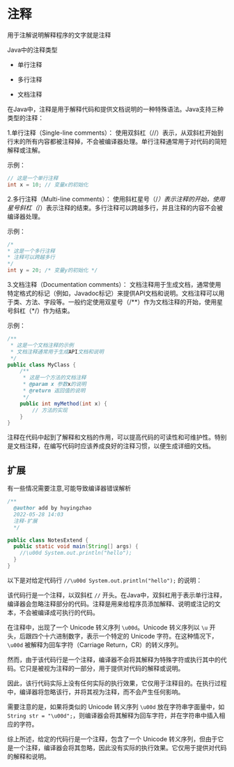 # 注释

用于注解说明解释程序的文字就是注释

Java中的注释类型

- 单行注释

- 多行注释

- 文档注释

在Java中，注释是用于解释代码和提供文档说明的一种特殊语法。Java支持三种类型的注释：

1.单行注释（Single-line comments）：
使用双斜杠（//）表示，从双斜杠开始到行末的所有内容都被注释掉，不会被编译器处理。单行注释通常用于对代码的简短解释或注解。

示例：

```java
// 这是一个单行注释
int x = 10; // 变量x的初始化
```

2.多行注释（Multi-line comments）：
使用斜杠星号（/*）表示注释的开始，使用星号斜杠（*/）表示注释的结束。多行注释可以跨越多行，并且注释的内容不会被编译器处理。

  示例：

  ```java
/* 
 * 这是一个多行注释
 * 注释可以跨越多行
 */
int y = 20; /* 变量y的初始化 */
```

3.文档注释（Documentation comments）：
文档注释用于生成文档，通常使用特定格式的标记（例如，Javadoc标记）来提供API文档和说明。文档注释可以用于类、方法、字段等。一般约定使用双星号（/**）作为文档注释的开始，使用星号斜杠（*/）作为结束。

  示例：

```java
/**
 * 这是一个文档注释的示例
 * 文档注释通常用于生成API文档和说明
 */
public class MyClass {
    /**
     * 这是一个方法的文档注释
     * @param x 参数x的说明
     * @return 返回值的说明
     */
    public int myMethod(int x) {
        // 方法的实现
    }
}
```

注释在代码中起到了解释和文档的作用，可以提高代码的可读性和可维护性。特别是文档注释，在编写代码时应该养成良好的注释习惯，以便生成详细的文档。

## 扩展

有一些情况需要注意,可能导致编译器错误解析

```java
/**
  @author add by huyingzhao
  2022-05-28 14:03
  注释-扩展
  */

public class NotesExtend {
  public static void main(String[] args) {
    //\u00d System.out.println("hello");
  }
}
```

以下是对给定代码行 `//\u00d System.out.println("hello");` 的说明：

该代码行是一个注释，以双斜杠 `//` 开头。在Java中，双斜杠用于表示单行注释，编译器会忽略注释部分的代码。注释是用来给程序员添加解释、说明或注记的文本，不会被编译成可执行的代码。

在注释中，出现了一个 Unicode 转义序列 `\u00d`。Unicode 转义序列以 `\u` 开头，后跟四个十六进制数字，表示一个特定的 Unicode 字符。在这种情况下，`\u00d` 被解释为回车字符（Carriage Return，CR）的转义序列。

然而，由于该代码行是一个注释，编译器不会将其解释为特殊字符或执行其中的代码。它只是被视为注释的一部分，用于提供对代码的解释或说明。

因此，该行代码实际上没有任何实际的执行效果，它仅用于注释目的。在执行过程中，编译器将忽略该行，并将其视为注释，而不会产生任何影响。

需要注意的是，如果将类似的 Unicode 转义序列 `\u00d` 放在字符串字面量中，如 `String str = "\u00d";`，则编译器会将其解释为回车字符，并在字符串中插入相应的字符。

综上所述，给定的代码行是一个注释，包含了一个 Unicode 转义序列，但由于它是一个注释，编译器会将其忽略，因此没有实际的执行效果。它仅用于提供对代码的解释和说明。

